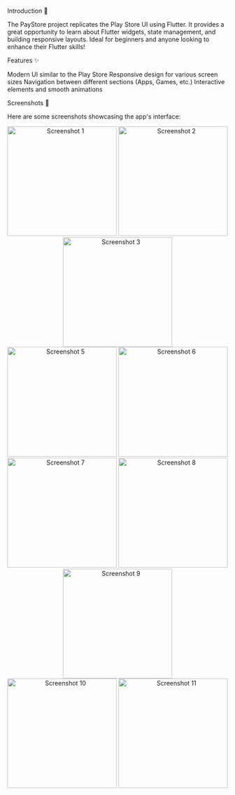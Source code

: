 Introduction 🚀

The PayStore project replicates the Play Store UI using Flutter. It provides a great opportunity to learn about Flutter widgets, state management, and building responsive layouts. Ideal for beginners and anyone looking to enhance their Flutter skills!

Features ✨

Modern UI similar to the Play Store
Responsive design for various screen sizes
Navigation between different sections (Apps, Games, etc.)
Interactive elements and smooth animations

Screenshots 📸

Here are some screenshots showcasing the app's interface:

<div align="center"> <img src="https://github.com/tvishabhatt/PlayStore2/assets/122964289/6c84e07f-e575-4f1d-973b-86d315b60899" alt="Screenshot 1" width="250"/> <img src="https://github.com/tvishabhatt/PlayStore2/assets/122964289/9d1da7a1-26e6-414d-adfe-29a21723d217" alt="Screenshot 2" width="250"/> <img src="https://github.com/tvishabhatt/PlayStore2/assets/122964289/841cc045-9be4-4c8f-84eb-81a0db4586c6" alt="Screenshot 3" width="250"/> </div> <div align="center">  <img src="https://github.com/tvishabhatt/PlayStore2/assets/122964289/1414fc54-f82c-49a0-9e97-2f3a0e74d84c" alt="Screenshot 5" width="250"/> <img src="https://github.com/tvishabhatt/PlayStore2/assets/122964289/9ab15ab0-ba79-4ad3-bb3f-34bada02bd86" alt="Screenshot 6" width="250"/> </div> <div align="center"> <img src="https://github.com/tvishabhatt/PlayStore2/assets/122964289/fd496674-6f4e-4560-beb6-eca5530418c1" alt="Screenshot 7" width="250"/> <img src="https://github.com/tvishabhatt/PlayStore2/assets/122964289/2e7d3acd-3b6a-4c6f-afae-fb580302cc82" alt="Screenshot 8" width="250"/> <img src="https://github.com/tvishabhatt/PlayStore2/assets/122964289/a2bde0d1-840e-4860-bf3b-781c384a8d60" alt="Screenshot 9" width="250"/> </div> <div align="center"> <img src="https://github.com/tvishabhatt/PlayStore2/assets/122964289/9d223da6-d880-408b-b057-9d65c1195361" alt="Screenshot 10" width="250"/> <img src="https://github.com/tvishabhatt/PlayStore2/assets/122964289/16f81435-5d1f-4190-9f6a-2b4a0f73036d" alt="Screenshot 11" width="250"/> </div>
